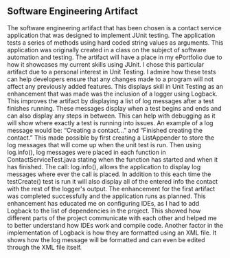 ## Software Engineering Artifact

The software engineering artifact that has been chosen is a contact service application that was designed to implement JUnit testing. The application tests a series of methods using hard coded string values as arguments. This application was originally created in a class on the subject of software automation and testing. 
The artifact will have a place in my ePortfolio due to how it showcases my current skills using JUnit. I chose this particular artifact due to a personal interest in Unit Testing. I admire how these tests can help developers ensure that any changes made to a program will not affect any previously added features. This displays skill in Unit Testing as an enhancement that was made was the inclusion of a logger using Logback. This improves the artifact by displaying a list of log messages after a test finishes running. These messages display when a test begins and ends and can also display any steps in between. This can help with debugging as it will show where exactly a test is running into issues. An example of a log message would be: “Creating a contact...” and “Finished creating the contact.”
This made possible by first creating a ListAppender to store the log messages that will come up when the unit test is run. Then using log.info(), log messages were placed in each function in ContactServiceTest.java stating when the function has started and when it has finished. The call: log.info(), allows the application to display log messages where ever the call is placed.  In addition to this each time the testCreate() test is run it will also display all of the entered info the contact with the rest of the logger's output. 
The enhancement for the first artifact was completed successfully and the application runs as planned. This enhancement has educated me on configuring IDEs, as I had to add Logback to the list of dependencies in the project. This showed how different parts of the project communicate with each other and helped me to better understand how IDEs work and compile code. Another factor in the implementation of Logback is how they are formatted using an XML file. It shows how the log message will be formatted and can even be edited through the XML file itself. 
